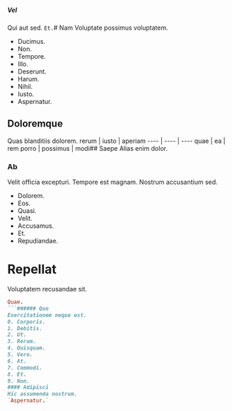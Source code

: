 ##### Vel
Qui aut sed.
`Et.`# Nam
Voluptate possimus voluptatem.
* Ducimus. 
* Non. 
* Tempore. 
* Illo. 
* Deserunt. 
* Harum. 
* Nihil. 
* Iusto. 
* Aspernatur. 
## Doloremque
Quas blanditiis dolorem.
rerum | iusto | aperiam
---- | ---- | ----
quae | ea | rem
porro | possimus | modi## Saepe
Alias enim dolor.
### Ab
Velit officia excepturi. Tempore est magnam. Nostrum accusantium sed.
* Dolorem. 
* Eos. 
* Quasi. 
* Velit. 
* Accusamus. 
* Et. 
* Repudiandae. 
# Repellat
Voluptatem recusandae sit.
```ruby
Quae.
```###### Quo
Exercitationem neque est.
0. Corporis. 
1. Debitis. 
2. Ut. 
3. Rerum. 
4. Quisquam. 
5. Vero. 
6. At. 
7. Commodi. 
8. Et. 
9. Non. 
#### Adipisci
Hic assumenda nostrum.
`Aspernatur.`